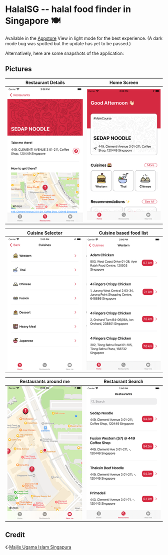 # HalalSG -- halal food finder in Singapore 🍽️

Available in the [Appstore](https://apps.apple.com/us/app/halalsg/id6444731439) 
View in light mode for the best experience. \(A dark mode bug was spotted but the update has yet to be passed.)

Alternatively, here are some snapshots of the application:

## Pictures
Restaurant Details         |  Home Screen
:-------------------------:|:-------------------------:
<img src="https://github.com/froznade-iwnl/froznade-iwnl/blob/main/Pictures/Simulator%20Screen%20Shot%20-%20iPhone%208%20Plus%20-%202022-11-26%20at%2014.00.45.png?raw=true" width="300">  |  <img src="https://github.com/froznade-iwnl/froznade-iwnl/blob/main/Pictures/Simulator%20Screen%20Shot%20-%20iPhone%208%20Plus%20-%202022-11-26%20at%2014.00.25.png?raw=true" width="300">

Cuisine Selector        |  Cuisine based food list
:-------------------------:|:-------------------------:
<img src="https://github.com/froznade-iwnl/froznade-iwnl/blob/main/Pictures/Simulator%20Screen%20Shot%20-%20iPhone%208%20Plus%20-%202022-11-26%20at%2014.00.31.png?raw=true" width="300">  |  <img src="https://github.com/froznade-iwnl/froznade-iwnl/blob/main/Pictures/Simulator%20Screen%20Shot%20-%20iPhone%208%20Plus%20-%202022-11-26%20at%2014.00.34.png?raw=true" width="300">

Restaurants around me     |  Restaurant Search
:-------------------------:|:-------------------------:
<img src="https://github.com/froznade-iwnl/froznade-iwnl/blob/main/Pictures/Simulator%20Screen%20Shot%20-%20iPhone%208%20Plus%20-%202022-11-26%20at%2014.00.47.png?raw=true" width="300">  |  <img src="https://github.com/froznade-iwnl/froznade-iwnl/blob/main/Pictures/Simulator%20Screen%20Shot%20-%20iPhone%208%20Plus%20-%202022-11-26%20at%2014.00.43.png?raw=true" width="300">

## Credit
☪️[Majlis Ugama Islam Singapura](https://www.muis.gov.sg/Halal)
